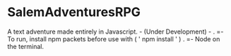 # SalemAdventuresRPG
A text adventure made entirely in Javascript. - (Under Development) -
.
=- To run, install npm packets before use with ( ' npm install ' )
.
=- Node on the terminal.
